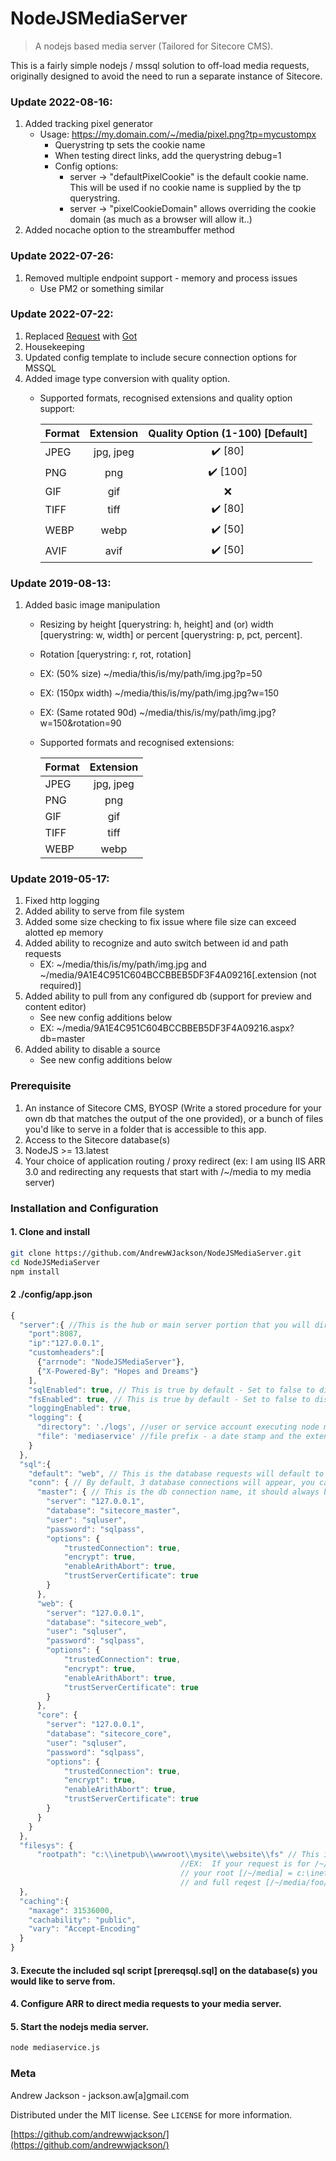 # NodeJSMediaServer
> A nodejs based media server (Tailored for Sitecore CMS).


This is a fairly simple nodejs / mssql solution to off-load media requests, originally designed to avoid the need to run a separate instance of Sitecore.

### Update 2022-08-16:
1. Added tracking pixel generator
    * Usage: https://my.domain.com/~/media/pixel.png?tp=mycustompx
      * Querystring tp sets the cookie name
      * When testing direct links, add the querystring debug=1
      * Config options:
        * server -> "defaultPixelCookie" is the default cookie name. This will be used if no cookie name is supplied by the tp querystring.
        * server -> "pixelCookieDomain" allows overriding the cookie domain (as much as a browser will allow it..)
2. Added nocache option to the streambuffer method

### Update 2022-07-26:
1. Removed multiple endpoint support - memory and process issues
    * Use PM2 or something similar

### Update 2022-07-22:
1. Replaced [Request](https://github.com/request/request) with [Got](https://github.com/sindresorhus/got)
2. Housekeeping
3. Updated config template to include secure connection options for MSSQL
4. Added image type conversion with quality option. 
    * Supported formats, recognised extensions and quality option support:

        | Format  | Extension | Quality Option (1-100) [Default]  |
        | :---    |   :----:  |       :----:                      |
        | JPEG  |   jpg, jpeg | ✔️ [80] |
        | PNG   |   png       | ✔️ [100] |
        | GIF   |   gif       | ❌ |
        | TIFF  |   tiff      | ✔️ [80] |
        | WEBP  |   webp      | ✔️ [50] |
        | AVIF  |   avif      | ✔️ [50] |

### Update 2019-08-13:
1. Added basic image manipulation
    * Resizing by height [querystring: h, height] and (or) width [querystring: w, width] 
      or percent [querystring: p, pct, percent].
    * Rotation [querystring: r, rot, rotation]
    * EX: (50% size) ~/media/this/is/my/path/img.jpg?p=50
    * EX: (150px width) ~/media/this/is/my/path/img.jpg?w=150
    * EX: (Same rotated 90d) ~/media/this/is/my/path/img.jpg?w=150&rotation=90
    * Supported formats and recognised extensions:

      | Format  | Extension |
      | :---    |   :----:  |
      | JPEG  |   jpg, jpeg |
      | PNG   |   png       |
      | GIF   |   gif       |
      | TIFF  |   tiff      |
      | WEBP  |   webp      |

### Update 2019-05-17:
1. Fixed http logging
2. Added ability to serve from file system
3. Added some size checking to fix issue where file size can exceed alotted ep memory
4. Added ability to recognize and auto switch between id and path requests
    * EX: ~/media/this/is/my/path/img.jpg and ~/media/9A1E4C951C604BCCBBEB5DF3F4A09216[.extension (not required)]
5. Added ability to pull from any configured db (support for preview and content editor)
    * See new config additions below
    * EX: ~/media/9A1E4C951C604BCCBBEB5DF3F4A09216.aspx?db=master
6. Added ability to disable a source
    * See new config additions below

### Prerequisite

1. An instance of Sitecore CMS, BYOSP (Write a stored procedure for your own db that matches the output of the one provided), or a bunch of files you'd like to serve in a folder that is accessible to this app.
2. Access to the Sitecore database(s)
3. NodeJS >= 13.latest
4. Your choice of application routing / proxy redirect  (ex: I am using IIS ARR 3.0 and redirecting any requests that start with /~/media to my media server)

### Installation and Configuration

#### 1. Clone and install
```sh
git clone https://github.com/AndrewWJackson/NodeJSMediaServer.git
cd NodeJSMediaServer
npm install
```

#### 2 ./config/app.json
```javascript
{
  "server":{ //This is the hub or main server portion that you will direct requests to.
    "port":8087,
    "ip":"127.0.0.1",
    "customheaders":[
      {"arrnode": "NodeJSMediaServer"},
      {"X-Powered-By": "Hopes and Dreams"}
    ],
    "sqlEnabled": true, // This is true by default - Set to false to disable DB Media Library
    "fsEnabled": true, // This is true by default - Set to false to disable FS 
    "loggingEnabled": true, 
    "logging": {
      "directory": './logs', //user or service account executing node must have permissions to this path.
      "file": 'mediaservice' //file prefix - a date stamp and the extension .log will be added to this
    }
  },
  "sql":{
    "default": "web", // This is the database requests will default to if no db querystring is present or the requested db is not configured
    "conn": { // By default, 3 database connections will appear, you can add or remove them as needed.
      "master": { // This is the db connection name, it should always be lowercase.
        "server": "127.0.0.1",
        "database": "sitecore_master",
        "user": "sqluser",
        "password": "sqlpass",
        "options": {
            "trustedConnection": true,
            "encrypt": true,
            "enableArithAbort": true,
            "trustServerCertificate": true
        }
      },
      "web": {
        "server": "127.0.0.1",
        "database": "sitecore_web",
        "user": "sqluser",
        "password": "sqlpass",
        "options": {
            "trustedConnection": true,
            "encrypt": true,
            "enableArithAbort": true,
            "trustServerCertificate": true
        }
      },
      "core": {
        "server": "127.0.0.1",
        "database": "sitecore_core",
        "user": "sqluser",
        "password": "sqlpass",
        "options": {
            "trustedConnection": true,
            "encrypt": true,
            "enableArithAbort": true,
            "trustServerCertificate": true
        }
      }
    }
  },
  "filesys": {
      "rootpath": "c:\\inetpub\\wwwroot\\mysite\\website\\fs" // This is the rootpath of your request 
                                      //EX:  If your request is for /~/media/foo/bar/img.jpg 
                                      // your root [/~/media] = c:\inetpub\wwwroot\mysite\website\fs 
                                      // and full reqest [/~/media/foo/bar/img.jpg] = c:\inetpub\wwwroot\mysite\website\fs\foo\bar\img.jpg
  },
  "caching":{
    "maxage": 31536000,
    "cachability": "public",
    "vary": "Accept-Encoding"
  }
}
```

#### 3. Execute the included sql script [prereqsql.sql] on the database(s) you would like to serve from.

#### 4. Configure ARR to direct media requests to your media server.


#### 5. Start the nodejs media server.
```sh
node mediaservice.js
```

### Meta

Andrew Jackson - jackson.aw[a]gmail.com

Distributed under the MIT license. See ``LICENSE`` for more information.

[https://github.com/andrewwjackson/](https://github.com/andrewwjackson/)
